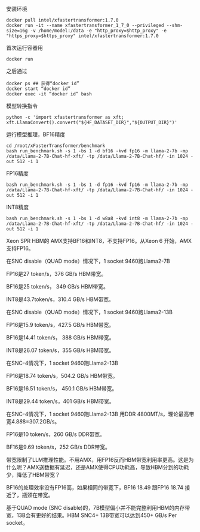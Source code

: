 安装环境
```
docker pull intel/xfastertransformer:1.7.0
docker run -it --name xfastertransformer_1_7_0 --privileged --shm-size=16g -v /home/model:/data -e "http_proxy=$http_proxy" -e "https_proxy=$https_proxy" intel/xfastertransformer:1.7.0
```
首次运行容器用
```
docker run
```

之后通过  
```
docker ps ## 获得“docker id”
docker start “docker id”
docker exec -it “docker id” bash
```
模型转换指令
```
python -c 'import xfastertransformer as xft; xft.LlamaConvert().convert("${HF_DATASET_DIR}","${OUTPUT_DIR}")'
```

运行模型推理，BF16精度
```
cd /root/xFasterTransformer/benchmark
bash run_benchmark.sh -s 1 -bs 1 -d bf16 -kvd fp16 -m llama-2-7b -mp /data/Llama-2-7B-Chat-hf-xft/ -tp /data/Llama-2-7B-Chat-hf/ -in 1024 -out 512 -i 1
```

FP16精度
```
bash run_benchmark.sh -s 1 -bs 1 -d fp16 -kvd fp16 -m llama-2-7b -mp /data/Llama-2-7B-Chat-hf-xft/ -tp /data/Llama-2-7B-Chat-hf/ -in 1024 -out 512 -i 1
```
INT8精度
```
bash run_benchmark.sh -s 1 -bs 1 -d w8a8 -kvd int8 -m llama-2-7b -mp /data/Llama-2-7B-Chat-hf-xft/ -tp /data/Llama-2-7B-Chat-hf/ -in 1024 -out 512 -i 1
```

Xeon SPR HBM的 AMX支持BF16和INT8，不支持FP16。从Xeon 6 开始，AMX支持FP16。

在SNC disable（QUAD mode）情况下，1 socket 9460跑Llama2-7B 

FP16是27 token/s，376 GB/s HBM带宽。

BF16是25 token/s， 349 GB/s HBM带宽。

INT8是43.7token/s，310.4 GB/s HBM带宽。

在SNC disable（QUAD mode）情况下，1 socket 9460跑Llama2-13B 

FP16是15.9 token/s，427.5 GB/s HBM带宽。

BF16是14.41 token/s， 388 GB/s HBM带宽。

INT8是26.07 token/s，355 GB/s HBM带宽。

在SNC-4情况下，1 socket 9460跑Llama2-13B 

FP16是18.74 token/s，504.2 GB/s HBM带宽。

BF16是16.51 token/s， 450.1 GB/s HBM带宽。

INT8是29.44 token/s，401 GB/s HBM带宽。

在SNC-4情况下，1 socket 9460跑Llama2-13B 用DDR 4800MT/s，理论最高带宽4.8*8*8=307.2GB/s。

FP16是10 token/s，260 GB/s DDR带宽。

BF16是9.69 token/s，252 GB/s DDR带宽。

带宽限制了LLM推理性能。不用AMX，用FP16反而HBM带宽利用率更高。这是为什么呢？AMX送数据有延迟，还是AMX使得CPU功耗高，导致HBM分到的功耗少，降低了HBM带宽？

BF16的处理效率没有FP16高，如果相同的带宽下，BF16 18.49 跟FP16 18.74 接近了，瓶颈在带宽。

基于QUAD mode (SNC disable)的，7B模型偏小并不能完整利用HBM的内存带宽，13B会有更好的结果。HBM SNC4+ 13B带宽可以达到450+ GB/s Per socket。

